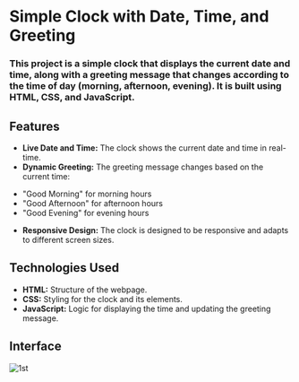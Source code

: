 # Simple Clock with Date, Time, and Greeting
### This project is a simple clock that displays the current date and time, along with a greeting message that changes according to the time of day (morning, afternoon, evening). It is built using HTML, CSS, and JavaScript.

## Features
- **Live Date and Time:** The clock shows the current date and time in real-time.
- **Dynamic Greeting:** The greeting message changes based on the current time:

* "Good Morning" for morning hours
* "Good Afternoon" for afternoon hours
* "Good Evening" for evening hours

- **Responsive Design:** The clock is designed to be responsive and adapts to different screen sizes.

## Technologies Used
- **HTML:** Structure of the webpage.
- **CSS:** Styling for the clock and its elements.
- **JavaScript:** Logic for displaying the time and updating the greeting message.

## Interface
![1st](https://github.com/user-attachments/assets/9c2b9544-d46e-4e7c-a788-8fc87575acec)
